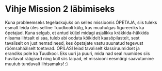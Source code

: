 # Vihje Mission 2 läbimiseks

Kuna probleemseks tegelaskujuks on selles missioonis ÕPETAJA, siis tuleks esmalt leida üles selline Tuudkooli külg, kus muuhulgas figureeriks ka õpetajad. Kuna selgub, et antud küljel midagi asjalikku kräkkida-häkkida niisama lihtsalt ei saa, tuleb abi oodata kõikidelt kaasõpilastelt, sest tavaliselt on just nemad need, kes õpetajate vastu suunatud tegevust rõõmsahäälselt toetavad. ÕPILASI leiad tavaliselt klassiruumidset ja erandiks pole ka Tuudkool. Eks uuri ja puuri, mida nad seal ruumides siis huvitavat räägivad ning küll siis taipad, et missiooni eesmärgi saavutamine muutub tunduvalt lihtsamaks! :)
